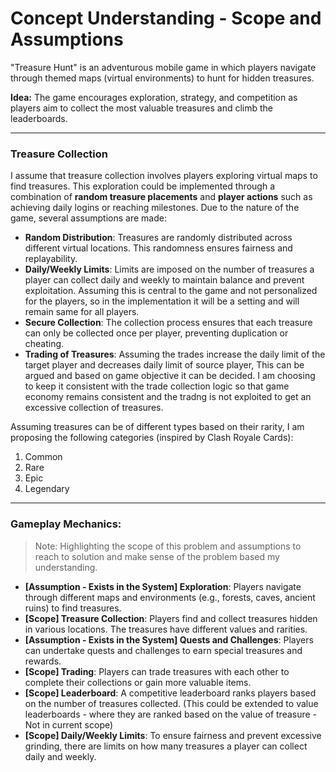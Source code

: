 # Concept Understanding - Scope and Assumptions

"Treasure Hunt" is an adventurous mobile game in which players navigate through themed maps (virtual environments) to hunt for hidden treasures.

**Idea:** The game encourages exploration, strategy, and competition as players aim to collect the most valuable treasures and climb the leaderboards.

---

### **Treasure Collection**

I assume that treasure collection involves players exploring virtual maps to find treasures. This exploration could be implemented through a combination of **random treasure placements** and **player actions** such as achieving daily logins or reaching milestones. Due to the nature of the game, several assumptions are made:

- **Random Distribution**: Treasures are randomly distributed across different virtual locations. This randomness ensures fairness and replayability.
- **Daily/Weekly Limits**: Limits are imposed on the number of treasures a player can collect daily and weekly to maintain balance and prevent exploitation. Assuming this is central to the game and not personalized for the players, so in the implementation it will be a setting and will remain same for all players. 
- **Secure Collection**: The collection process ensures that each treasure can only be collected once per player, preventing duplication or cheating.
- **Trading of Treasures**: Assuming the trades increase the daily limit of the target player and decreases daily limit of source player, This can be argued and based on game objective it can be decided. I am choosing to keep it consistent with the trade collection logic so that game economy remains consistent and the tradng is not exploited to get an excessive collection of treasures. 

Assuming treasures can be of different types based on their rarity, I am proposing the following categories (inspired by Clash Royale Cards):

1. Common
2. Rare
3. Epic
4. Legendary

---

### **Gameplay Mechanics:**

> Note: Highlighting the scope of this problem and assumptions to reach to solution and make sense of the problem based my understanding.

- **[Assumption - Exists in the System] Exploration**: Players navigate through different maps and environments (e.g., forests, caves, ancient ruins) to find treasures.
- **[Scope] Treasure Collection**: Players find and collect treasures hidden in various locations. The treasures have different values and rarities.
- **[Assumption - Exists in the System] Quests and Challenges**: Players can undertake quests and challenges to earn special treasures and rewards.
- **[Scope] Trading**: Players can trade treasures with each other to complete their collections or gain more valuable items.
- **[Scope] Leaderboard**: A competitive leaderboard ranks players based on the number of treasures collected. (This could be extended to value leaderboards - where they are ranked based on the value of treasure - Not in current scope)
- **[Scope] Daily/Weekly Limits**: To ensure fairness and prevent excessive grinding, there are limits on how many treasures a player can collect daily and weekly.